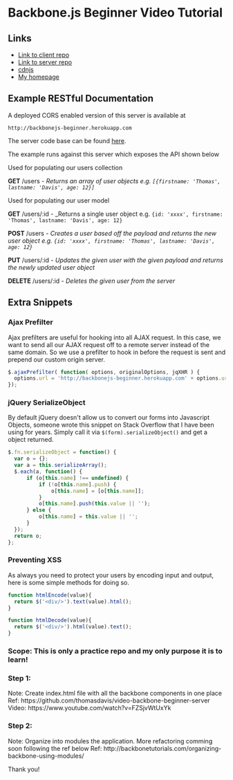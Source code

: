 # Backbone.js Beginner Video Tutorial

## Links

* [Link to client repo](https://github.com/thomasdavis/backbonetutorials/tree/gh-pages/videos/beginner)
* [Link to server repo](https://github.com/thomasdavis/video-backbone-beginner-server)
* [cdnjs](http://cdnjs.com)
* [My homepage](http://thomasdav.is)

## Example RESTful Documentation

A deployed CORS enabled version of this server is available at

`http://backbonejs-beginner.herokuapp.com`

The server code base can be found [here](https://github.com/thomasdavis/video-backbone-beginner-server).

The example runs against this server which exposes the API shown below

Used for populating our users collection

**GET** /users - _Returns an array of user objects e.g. `[{firstname: 'Thomas', lastname: 'Davis', age: 12}]`_

Used for populating our user model

**GET** /users/:id - _Returns a single user object e.g. `{id: 'xxxx', firstname: 'Thomas', lastname: 'Davis', age: 12}`

**POST** /users - _Creates a user based off the payload and returns the new user object e.g. `{id: 'xxxx', firstname: 'Thomas', lastname: 'Davis', age: 12}`_

**PUT** /users/:id - _Updates the given user with the given payload and returns the newly updated user object_

**DELETE** /users/:id - _Deletes the given user from the server_

## Extra Snippets

### Ajax Prefilter

Ajax prefilters are useful for hooking into all AJAX request. In this case, we want to send all our AJAX request off to a remote server instead of the same domain. So we use a prefilter to hook in before the request is sent and prepend our custom origin server.

```js
$.ajaxPrefilter( function( options, originalOptions, jqXHR ) {
  options.url = 'http://backbonejs-beginner.herokuapp.com' + options.url;
});
```

### jQuery SerializeObject

By default jQuery doesn't allow us to convert our forms into Javascript Objects, someone wrote this snippet on Stack Overflow that I have been using for years.   Simply call it via `$(form).serializeObject()` and get a object returned.

```js
$.fn.serializeObject = function() {
  var o = {};
  var a = this.serializeArray();
  $.each(a, function() {
      if (o[this.name] !== undefined) {
          if (!o[this.name].push) {
              o[this.name] = [o[this.name]];
          }
          o[this.name].push(this.value || '');
      } else {
          o[this.name] = this.value || '';
      }
  });
  return o;
};
```  

### Preventing XSS

As always you need to protect your users by encoding input and output, here is some simple methods for doing so.

```js
function htmlEncode(value){
  return $('<div/>').text(value).html();
}

function htmlDecode(value){
  return $('<div/>').html(value).text();
}
```



### Scope: This is only a practice repo and my only purpose it is to learn!

### Step 1: 

<p>
  Note: Create index.html file with all the backbone components in one place
  Ref: https://github.com/thomasdavis/video-backbone-beginner-server <br />
  Video: https://www.youtube.com/watch?v=FZSjvWtUxYk <br />
</p>

### Step 2: 

<p>
  Note: Organize into modules the application. More refactoring comming soon following the ref below
  Ref: http://backbonetutorials.com/organizing-backbone-using-modules/
</p>

Thank you!
